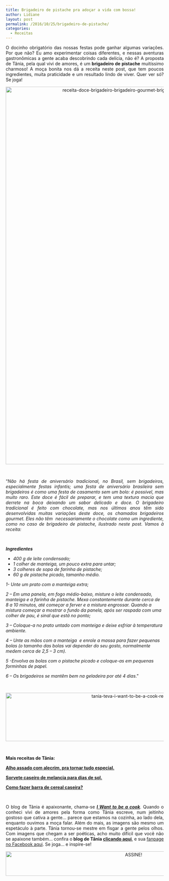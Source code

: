 ```yaml
---
title: Brigadeiro de pistache pra adoçar a vida com bossa!
author: Lidiane
layout: post
permalink: /2016/10/25/brigadeiro-de-pistache/
categories:
  - Receitas
---
```

<p align="justify">
  O docinho obrigatório das nossas festas pode ganhar algumas variações. Por que não? Eu amo experimentar coisas diferentes, e nessas aventuras gastronômicas a gente acaba descobrindo cada delícia, não é? A proposta de Tânia, pela qual vivi de amores, é um <strong>brigadeiro de pistache</strong> muitíssimo charmoso! A moça bonita nos dá a receita neste post, que tem poucos ingredientes, muita praticidade e um resultado lindo de viver. Quer ver só? Se joga!
</p>

<p align="center">
  <img class="alignnone size-full wp-image-13187" src="https://www.trololodemulher.com.br/2016/10/RECEITA-DOCE-BRIGADEIRO-BRIGADEIRO-GOURMET-BRIGADEIRO-DE-PISTACHE.jpg" alt="receita-doce-brigadeiro-brigadeiro-gourmet-brigadeiro-de-pistache" width="800" height="1200" />
</p>

&nbsp;

<p align="justify">
  “<em>Não há festa de aniversário tradicional, no Brasil, sem brigadeiros, especialmente festas infantis; uma festa de aniversário brasileira sem brigadeiros é como uma festa de casamento sem um bolo: é possível, mas muito raro. Este doce é fácil de preparar, e tem uma textura macia que derrete na boca deixando um sabor delicado e doce. O brigadeiro tradicional é feito com chocolate, mas nos últimos anos têm sido desenvolvidas muitas variações deste doce, os chamados brigadeiros gourmet. Eles não têm  necessariamente o chocolate como um ingrediente, como no caso de brigadeiro de pistache, ilustrado neste post. Vamos à receita:</em>
</p>

&nbsp;

**_Ingredientes_**

  * _400 g de leite condensado;_
  * _1 colher de manteiga, um pouco extra para untar;_ 
  *  _3 colheres de sopa de farinha de pistache;_
  * _60 g de pistache picado, tamanho médio._

_1- Unte um prato com a manteiga extra;_

_2 – Em uma panela, em fogo médio-baixo, misture o leite condensado, manteiga e a farinha de pistache. Mexa constantemente durante cerca de 8 a 10 minutos, até começar a ferver e a mistura engrossar. Quando a mistura começar a mostrar o fundo da panela, após ser raspada com uma colher de pau, é sinal que está no ponto;_

_3 – Coloque-a no prato untado com manteiga e deixe esfriar à temperatura ambiente._

_4 – Unte as mãos com a manteiga  e enrole a massa para fazer pequenas bolas (o tamanho das bolas vai depender do seu gosto, normalmente medem cerca de 2,5 – 3 cm)._

_5 -Envolva as bolas com o pistache picado e coloque-as em pequenas forminhas de papel._

_6 – Os brigadeiros se mantêm bem na geladeira por até 4 dias_.”

&nbsp;

<p align="center">
  <img class="alignnone size-full wp-image-13037" src="https://www.trololodemulher.com.br/2016/10/TANIA-TEVA-I-WANT-TO-BE-A-COOK-RECEITAS.jpg" alt="tania-teva-i-want-to-be-a-cook-receitas" width="800" height="154" />
</p>

&nbsp;

**Mais receitas de Tânia:**

<a href="http://www.trololodemulher.com.br/2016/10/21/alho-assado/" target="_blank" rel="noopener noreferrer"><strong>Alho assado com alecrim, pra tornar tudo especial.</strong></a>

<a href="http://www.trololodemulher.com.br/2016/10/13/sorvete-caseiro/" target="_blank" rel="noopener noreferrer"><strong>Sorvete caseiro de melancia para dias de sol.</strong></a>

<a href="http://www.trololodemulher.com.br/2016/10/05/barra-de-cereal-caseira/" target="_blank" rel="noopener noreferrer"><strong>Como fazer barra de cereal caseira?</strong></a>

&nbsp;

<p align="justify">
  O blog de Tânia é apaixonante, chama-se <strong><em><a href="https://iwanttobeacook.wordpress.com/" target="_blank" rel="noopener noreferrer">I Want to be a cook</a></em></strong>. Quando o conheci vivi de amores pela forma como Tânia escreve, num jeitinho gostoso que cativa a gente… parece que estamos na cozinha, ao lado dela, enquanto ouvimos a moça falar. Além do mais, as imagens são mesmo um espetáculo à parte. Tânia tornou-se mestre em fisgar a gente pelos olhos. Com imagens que chegam a ser poéticas, acho muito difícil que você não se apaixone também… confira o<strong> blog de Tânia <a href="https://iwanttobeacook.wordpress.com/" target="_blank" rel="noopener noreferrer">clicando aqui</a></strong>, e sua <a href="https://www.facebook.com/Iwanttobeacook-818578268272846/" target="_blank" rel="noopener noreferrer">fanpage no Facebook aqui</a>. Se joga… e inspire-se!
</p>

<p align="center">
  <a href="http://feedburner.google.com/fb/a/mailverify?uri=blogBichaFemea&loc=en_US" target="_blank" rel="noopener noreferrer"><img class="alignnone size-full wp-image-10439" src="https://www.trololodemulher.com.br/2014/09/ASSINE.png" alt="ASSINE!" width="800" height="78" /></a>
</p>

<p align="justify">